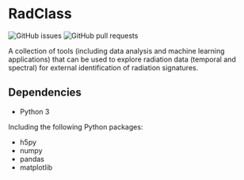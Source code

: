 # RadClass

![GitHub issues](https://img.shields.io/github/issues/cnerg/RadClass)
![GitHub pull requests](https://img.shields.io/github/issues-pr/cnerg/RadClass)

A collection of tools (including data analysis and machine learning applications) that can be used to explore radiation data (temporal and spectral) for external identification of radiation signatures.

## Dependencies

* Python 3

Including the following Python packages:

* h5py
* numpy
* pandas
* matplotlib
